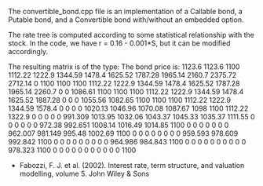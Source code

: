 The convertible_bond.cpp file is an implementation of a Callable bond, a Putable bond, and a Convertible bond with/without an embedded option.

The rate tree is computed according to some statistical relationship with the stock. In the code, we have r = 0.16 - 0.001*S, but it can be modified accordingly.

The resulting matrix is of the type:
The bond price is: 1123.6
      1123.6        1100     1112.22      1222.9     1344.59      1478.4     1625.52     1787.28     1965.14      2160.7     2375.72     2712.14
           0        1100        1100        1100     1112.22      1222.9     1344.59      1478.4     1625.52     1787.28     1965.14      2260.7
           0           0     1086.61        1100        1100        1100     1112.22      1222.9     1344.59      1478.4     1625.52     1887.28
           0           0           0     1055.56     1082.65        1100        1100        1100     1112.22      1222.9     1344.59      1578.4
           0           0           0           0     1020.13     1046.96     1070.08     1087.67        1098        1100     1112.22      1322.9
           0           0           0           0           0     991.309     1013.95     1032.06     1043.37     1045.33     1035.37     1111.55
           0           0           0           0           0           0      972.38     992.651     1008.14     1016.49     1014.85        1100
           0           0           0           0           0           0           0     962.007     981.149      995.48     1002.69        1100
           0           0           0           0           0           0           0           0     959.593     978.609     992.842        1100
           0           0           0           0           0           0           0           0           0     964.986     984.843        1100
           0           0           0           0           0           0           0           0           0           0     978.323        1100
           0           0           0           0           0           0           0           0           0           0           0        1100


- Fabozzi, F. J. et al. (2002). Interest rate, term structure, and valuation modelling, volume 5. John Wiley &
Sons
